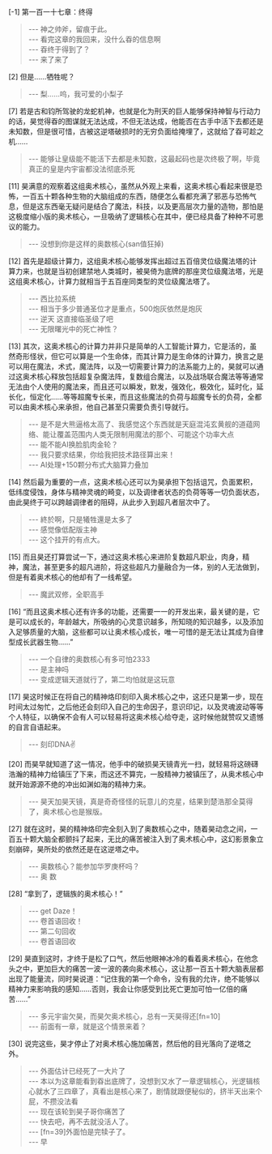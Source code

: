 
[-1] 第一百一十七章：终得
>--- 神之帅斧，留痕于此。<br>
>--- 看完这章的我回来，没什么昋的信息啊<br>
>--- 昋终于得到了？<br>
>--- 来了来了<br>

[2] 但是……牺牲呢？
>--- 梨……呜，我可爱的小梨子<br>

[7] 若是古和钧所驾驶的龙蛇机神，也就是化为刑天的巨人能够保持神智与行动力的话，昊觉得昋的图谋就无法达成，不但无法达成，他能否在古手中活下去都还是未知数，但是很可惜，古被这逆塔破损时的无穷负面给掩埋了，这就给了昋可趁之机……
>--- 能够让皇级能不能活下去都是未知数，这最起码也是次终极了啊，毕竟真正的皇是内宇宙都没法彻底杀死<br>

[11] 昊满意的观察着这组奥术核心，虽然从外观上来看，这奥术核心看起来很是恐怖，一百五十颗各种生物的大脑组成的东西，随便怎么看都充满了邪恶与恐怖气息，但是这东西毫无疑问是结合了魔法，科技，以及更高层次力量的造物，那怕是这极度缩小版的奥术核心，一旦吸纳了逻辑核心在其中，便已经具备了种种不可思议的能力。
>--- 没想到你是这样的奥数核心(san值狂掉)<br>

[12] 首先是超级计算力，这组奥术核心能够发挥出超过五百倍灵位级魔法塔的计算力来，也就是当初创建禁地人类城时，被昊倚为底牌的那座灵位级魔法塔，光是这组奥术核心，计算力就相当于五百座同类型的灵位级魔法塔了。
>--- 西比拉系统<br>
>--- 相当于多少普通圣位才是重点，500炮灰依然是炮灰<br>
>--- 逆天 这直接临圣级了吧<br>
>--- 无限曙光中的死亡神性？<br>

[13] 其次，这奥术核心的计算力并非只是简单的人工智能计算力，它是活的，虽然奇形怪状，但它可以算是一个生命体，而其计算力是生命体的计算力，换言之是可以用在魔法，术式，魔法阵，以及一切需要计算力的法系能力上的，昊就可以通过这奥术核心释放包括超复杂魔法阵，复数组合魔法，以及战场联合魔法等等通常无法由个人使用的魔法来，而且还可以瞬发，默发，强效化，极效化，延时化，延长化，恒定化……等等超魔专长来，而且这些魔法的负荷与超魔专长的负荷，全都可以由奥术核心来承担，他自己甚至只需要负责引导就行。
>--- 是不是大熊逼格太高了、我感觉这个东西就是天庭混沌玄黄舰的道蕴网络、能让覆盖范围内人类无限制用魔法的那个、可能这个功率大点<br>
>--- 能不能AI换脸肌肉金轮？<br>
>--- 我只要求结果，你给我把技术路径算出来！<br>
>--- AI处理+150颗分布式大脑算力叠加<br>

[14] 然后最为重要的一点，这奥术核心还可以为昊承担下包括诅咒，负面累积，低纬度侵蚀，身体与精神灵魂的畸变，以及调律者状态的负荷等等一切负面状态，由此昊终于可以跨越调律者的阻碍，从此步入到超凡者层次中了。
>--- 終於啊，只是犧牲還是太多了<br>
>--- 感觉像低配版主神<br>
>--- 这个挂开的有点大。<br>

[15] 而且昊还打算尝试一下，通过这奥术核心来进阶复数超凡职业，肉身，精神，魔法，甚至更多的超凡进阶，将这些超凡力量融合为一体，别的人无法做到，但是有着奥术核心的他却有了一线希望。
>--- 魔武双修，全职高手<br>

[16] “而且这奥术核心还有许多的功能，还需要一一的开发出来，最关键的是，它是可以成长的，年龄越大，所吸纳的心灵意识越多，所知晓的知识越多，以及添加入足够质量的大脑，这些都可以让奥术核心成长，唯一可惜的是无法让其成为自律型成长武器生物……”
>--- 一个自律的奥数核心有多可怕2333<br>
>--- 是主神吗<br>
>--- 变成逻辑天道就行了，第二均怕就是这玩意<br>

[17] 昊这时候正在将自己的精神烙印刻印入奥术核心之中，这还只是第一步，现在时间太过匆忙，之后他还会刻印入自己的生命因子，意识印记，以及灵魂波动等等个人特征，以确保不会有人可以轻易将这奥术核心给夺走，这时候他就赞叹又遗憾的自言自语起来。
>--- 刻印DNA✌️<br>

[20] 而昊早就知道了这一情况，他手中的破损昊天镜青光一扫，就轻易将这磅礴浩瀚的精神力给镇压了下来，而这还不算完，一股精神力被镇压了，从奥术核心中就开始源源不绝的冲出如渊如海的精神力来。
>--- 昊天加昊天镜，真是奇奇怪怪的玩意儿的克星，结果到楚浩那全莫得了，奥术核心也是猴版。<br>

[27] 就在这时，昊的精神烙印完全刻入到了奥数核心之中，随着昊动念之间，一百五十颗大脑全都颤抖了起来，无比的痛苦被注入到了奥术核心中，这幻影景象立刻崩碎，昊所处的依然还是在这逆塔之中。
>--- 奥数核心？能参加华罗庚杯吗？<br>
>--- 奥     数<br>

[28] “拿到了，逻辑族的奥术核心！”
>--- get Daze！<br>
>--- 卷首语回收！<br>
>--- 第二句回收<br>
>--- 卷首语回收<br>

[29] 昊直到这时，才终于是松了口气，然后他眼神冰冷的看着奥术核心，在他念头之中，更加巨大的痛苦一波一波的袭向奥术核心，这让那一百五十颗大脑表层都出现了能量流，同时昊说道：“记住我的第一个命令，没有我的允许，绝不能够以精神力来影响我的感知……否则，我会让你感受到比死亡更加可怕一亿倍的痛苦……”
>--- 多元宇宙欠昊，而昊欠奥术核心，总有一天昊得还[fn=10]<br>
>--- 前面有一章，就是这个情景来着？<br>

[30] 说完这些，昊才停止了对奥术核心施加痛苦，然后他的目光落向了逆塔之外。
>--- 外面估计已经死了一大片了<br>
>--- 本以为这章能看到昋出底牌了，没想到又水了一章逻辑核心，光逻辑核心就水了三四章了，真看出是核心来了，剧情就跟便秘似的，挤半天出来个屁，不攒没法看<br>
>--- 现在该轮到昊子哥你痛苦了<br>
>--- 快去吧，再不去就没活人了。<br>
>--- [fn=39]外面怕是完犊子了。<br>
>--- 早<br>

